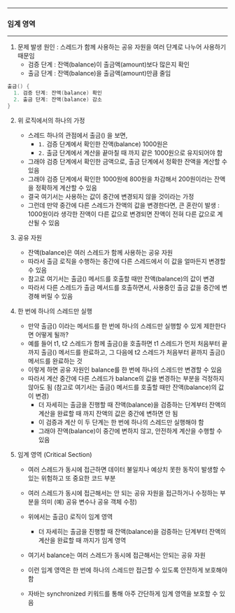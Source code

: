 -----
### 임계 영역
-----
1. 문제 발생 원인 : 스레드가 함께 사용하는 공유 자원을 여러 단계로 나누어 사용하기 때문임
   - 검증 단계 : 잔액(balance)이 출금액(amount)보다 많은지 확인
   - 출금 단계 : 잔액(balance)을 출금액(amount)만큼 줄임

```java
출금() {
  1. 검증 단계: 잔액(balance) 확인
  2. 출금 단계: 잔액(balance) 감소
}
```

2. 위 로직에서의 하나의 가정
   - 스레드 하나의 관점에서 출금() 을 보면,
     + ```1.``` 검증 단계에서 확인한 잔액(balance) 1000원은
     + ```2.``` 출금 단계에서 계산을 끝마칠 때 까지 같은 1000원으로 유지되어야 함
   - 그래야 검증 단계에서 확인한 금액으로, 출금 단계에서 정확한 잔액을 계산할 수 있음
   - 그래야 검증 단계에서 확인한 1000원에 800원을 차감해서 200원이라는 잔액을 정확하게 계산할 수 있음
   - 결국 여기서는 사용하는 값이 중간에 변경되지 않을 것이라는 가정
   - 그런데 만약 중간에 다른 스레드가 잔액의 값을 변경한다면, 큰 혼란이 발생 : 1000원이라 생각한 잔액이 다른 값으로 변경되면 잔액이 전혀 다른 값으로 계산될 수 있음

3. 공유 자원
   - 잔액(balance)은 여러 스레드가 함께 사용하는 공유 자원
   - 따라서 출금 로직을 수행하는 중간에 다른 스레드에서 이 값을 얼마든지 변경할 수 있음
   - 참고로 여기서는 출금() 메서드를 호출할 때만 잔액(balance)의 값이 변경
   - 따라서 다른 스레드가 출금 메서드를 호출하면서, 사용중인 출금 값을 중간에 변경해 버릴 수 있음

4. 한 번에 하나의 스레드만 실행
   - 만약 출금() 이라는 메서드를 한 번에 하나의 스레드만 실행할 수 있게 제한한다면 어떻게 될까?
   - 예를 들어 t1, t2 스레드가 함께 출금()을 호출하면 t1 스레드가 먼저 처음부터 끝까지 출금() 메서드를 완료하고, 그 다음에 t2 스레드가 처음부터 끝까지 출금() 메서드를 완료하는 것
   - 이렇게 하면 공유 자원인 balance를 한 번에 하나의 스레드만 변경할 수 있음
   - 따라서 계산 중간에 다른 스레드가 balance의 값을 변경하는 부분을 걱정하지 않아도 됨 (참고로 여기서는 출금() 메서드를 호출할 때만 잔액(balance)의 값이 변경)
      + 더 자세히는 출금을 진행할 때 잔액(balance)을 검증하는 단계부터 잔액의 계산을 완료할 때 까지 잔액의 값은 중간에 변하면 안 됨
      + 이 검증과 계산 이 두 단계는 한 번에 하나의 스레드만 실행해야 함
      + 그래야 잔액(balance)이 중간에 변하지 않고, 안전하게 계산을 수행할 수 있음

5. 임계 영역 (Critical Section)
   - 여러 스레드가 동시에 접근하면 데이터 불일치나 예상치 못한 동작이 발생할 수 있는 위험하고 또 중요한 코드 부분
   - 여러 스레드가 동시에 접근해서는 안 되는 공유 자원을 접근하거나 수정하는 부분을 의미 (예) 공유 변수나 공유 객체 수정)
   - 위에서는 출금() 로직이 임계 영역
     + 더 자세히는 출금을 진행할 때 잔액(balance)을 검증하는 단계부터 잔액의 계산을 완료할 때 까지가 임계 영역

   - 여기서 balance는 여러 스레드가 동시에 접근해서는 안되는 공유 자원
   - 이런 임계 영역은 한 번에 하나의 스레드만 접근할 수 있도록 안전하게 보호해야 함
   - 자바는 synchronized 키워드를 통해 아주 간단하게 임계 영역을 보호할 수 있음

